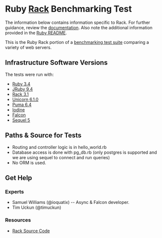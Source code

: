 # Ruby [Rack](http://rack.github.io/) Benchmarking Test

The information below contains information specific to Rack.
For further guidance, review the
[documentation](https://github.com/TechEmpower/FrameworkBenchmarks/wiki).
Also note the additional information provided in the [Ruby README](../).

This is the Ruby Rack portion of a [benchmarking test suite](../../)
comparing a variety of web servers.

## Infrastructure Software Versions
The tests were run with:

* [Ruby 3.4](http://www.ruby-lang.org/)
* [JRuby 9.4](http://jruby.org/)
* [Rack 3.1](http://rack.github.com/)
* [Unicorn 6.1.0](http://unicorn.bogomips.org/)
* [Puma 6.4](http://puma.io/)
* [Iodine](https://github.com/boazsegev/iodine)
* [Falcon](https://github.com/socketry/falcon)
* [Sequel 5](https://sequel.jeremyevans.net/)


## Paths & Source for Tests

* Routing and controller logic is in hello_world.rb
* Database access is done with pg_db.rb (only postgres is supported and we are using sequel to connect and run queries)
* No ORM is used.

## Get Help

### Experts

* Samuel Williams (@ioquatix) -- Async & Falcon developer.
* Tim Uckun (@timuckun)


### Resources

* [Rack Source Code](https://github.com/rack/rack)

